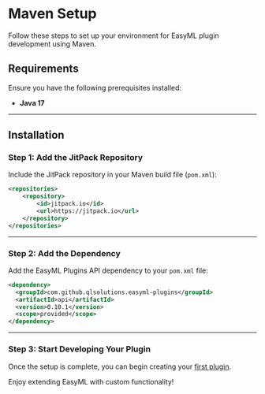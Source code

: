 # Maven Setup

Follow these steps to set up your environment for EasyML plugin development using Maven.

## Requirements

Ensure you have the following prerequisites installed:

- **Java 17**

---

## Installation

### Step 1: Add the JitPack Repository
Include the JitPack repository in your Maven build file (`pom.xml`):

```xml
<repositories>
    <repository>
        <id>jitpack.io</id>
        <url>https://jitpack.io</url>
    </repository>
</repositories>
```

---

### Step 2: Add the Dependency
Add the EasyML Plugins API dependency to your `pom.xml` file:

```xml
<dependency>
  <groupId>com.github.qlsolutions.easyml-plugins</groupId>
  <artifactId>api</artifactId>
  <version>0.10.1</version>
  <scope>provided</scope>
</dependency>
```

---

### Step 3: Start Developing Your Plugin
Once the setup is complete, you can begin creating your [first plugin](../hello-world.md).

Enjoy extending EasyML with custom functionality!
